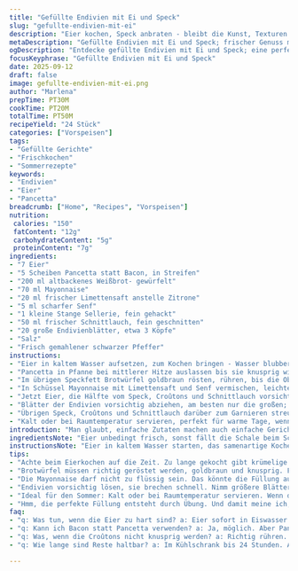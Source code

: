 ```yaml
---
title: "Gefüllte Endivien mit Ei und Speck"
slug: "gefullte-endivien-mit-ei"
description: "Eier kochen, Speck anbraten - bleibt die Kunst, Texturen und Aromen in großen Endivienblättern zu balancieren. Knusprige Croûtons aus Speckfett schwenken, cremige Mayonnaise mit Zitronen- und Senfnote mischen und fein gehackten Sellerie für den Biss. Kräuter wie Schnittlauch setzen das Finale. Tipps zu Zeiten, Texturen, Ersatz für klassische Zutaten, damit nichts matschig wird. Ein frischer, kühler Genuss, der sich leicht abwandeln lässt, trotz kurzer Zubereitungszeit. Kein schnelles Salat-Getue, sondern durchdachte Füllung, die knackt und schmeckt."
metaDescription: "Gefüllte Endivien mit Ei und Speck; frischer Genuss mit knackigen Texturen und salzigen Aromen. Schmeckt köstlich und macht Freude."
ogDescription: "Entdecke gefüllte Endivien mit Ei und Speck; eine perfekte Kombination aus knusprig und cremig. Ideal für warme Tage."
focusKeyphrase: "Gefüllte Endivien mit Ei und Speck"
date: 2025-09-12
draft: false
image: gefullte-endivien-mit-ei.png
author: "Marlena"
prepTime: PT30M
cookTime: PT20M
totalTime: PT50M
recipeYield: "24 Stück"
categories: ["Vorspeisen"]
tags:
- "Gefüllte Gerichte"
- "Frischkochen"
- "Sommerrezepte"
keywords:
- "Endivien"
- "Eier"
- "Pancetta"
breadcrumb: ["Home", "Recipes", "Vorspeisen"]
nutrition: 
 calories: "150"
 fatContent: "12g"
 carbohydrateContent: "5g"
 proteinContent: "7g"
ingredients:
- "7 Eier"
- "5 Scheiben Pancetta statt Bacon, in Streifen"
- "200 ml altbackenes Weißbrot- gewürfelt"
- "70 ml Mayonnaise"
- "20 ml frischer Limettensaft anstelle Zitrone"
- "5 ml scharfer Senf"
- "1 kleine Stange Sellerie, fein gehackt"
- "50 ml frischer Schnittlauch, fein geschnitten"
- "20 große Endivienblätter, etwa 3 Köpfe"
- "Salz"
- "Frisch gemahlener schwarzer Pfeffer"
instructions:
- "Eier in kaltem Wasser aufsetzen, zum Kochen bringen - Wasser blubbert heftig, dann Herd ausschalten, Topf abdecken und 10 Minuten stehen lassen. Die kurze Ruhezeit macht das Eigelb cremig, nicht trocken. Dann eiskaltes Wasser zum Ablöschen sofort, sonst kochen sie weiter und werden trocken. Schalen entfernen und Würfel schneiden."
- "Pancetta in Pfanne bei mittlerer Hitze auslassen bis sie knusprig wird, war früher Bacon, Pancetta bringt milderen Geschmack und mehr Fett. Fett auffangen! Speck rausnehmen, auf Küchenpapier legen. Nicht wegtun, kommt noch zurück."
- "Im übrigen Speckfett Brotwürfel goldbraun rösten, rühren, bis die Oberfläche knackt und nicht nur weiche Krusten entstehen. Salz & Pfeffer dazu, unbedingt – sonst fad. Auf Küchenpapier abtropfen lassen und auskühlen lassen. So bleiben die Croûtons knackig."
- "In Schüssel Mayonnaise mit Limettensaft und Senf vermischen, leichte Säure balanciert Fett des Specks. Sellerie unterheben, das gibt Frische und Knack. Wichtig: Mischung nicht zu flüssig machen, sonst weichen die Endivienblätter durch."
- "Jetzt Eier, die Hälfte vom Speck, Croûtons und Schnittlauch vorsichtig unterheben, etwas abschmecken – Salz eher sparsam, Speck ist schon salzig. "
- "Blätter der Endivien vorsichtig abziehen, am besten nur die großen; wenn zu klein, brechen sie leicht - eher ein bisschen größer schneiden. Füllung mit zwei Löffeln in die Blätter geben."
- "Übrigen Speck, Croûtons und Schnittlauch darüber zum Garnieren streuen. Sieht nicht nur schön aus, bringt knackige Kontraste. "
- "Kalt oder bei Raumtemperatur servieren, perfekt für warme Tage, wenn keine Lust auf Heißes, aber trotzdem Aroma. Im Kühlschrank für Stunden lagern? Blatt wird weich, besser frisch zubereiten. Falls kein Sellerie – kleine Gurkenwürfel oder Lauchzwiebeln als Ersatz, geben auch Biss und Frische."
introduction: "Man glaubt, einfache Zutaten machen auch einfache Gerichte – doch das Timing und die Texturen hier sind tricky. Eier zu hart kochen, Speck zu früh wegnehmen oder Brotwürfel nicht richtig rösten und alles wird matschig. Habe ich gelernt beim Experimentieren warum jedes kleine Detail zählt. Die Kombination von bitterem Endiviensalat mit cremiger Füllung, knusprigen Würfeln und salzigen Speckstreifen - spannend. Variabel, schnell. Ausprobieren, wie das Limettenaroma die klassische Zitrone ersetzt; überraschend frisch! Dabei alles ohne Milchprodukte – funktioniert also auch für Laktoseintolerante."
ingredientsNote: "Eier unbedingt frisch, sonst fällt die Schale beim Schälen auseinander. Alternativ hart gekocht: Sous-vide Eier für perfekt gleichmäßige Textur. Statt Bacon Pancetta gebrauchen, milder, zarter. Brotwürfel aus altbackenem Weißbrot geben idealen Biss, sonst trocknet frisches Brot zu schnell aus. Mayonnaise kann selbstgemacht oder gekauft sein, sollte nicht zu flüssig sein, sonst weicht Endivienblätter auf. Sellerie bringt Knack, kann mit Lauchzwiebel ersetzt werden. Schnittlauch für frische Kräuternote. Endivienblätter vorsichtig lösen, damit sie nicht reißen. Limettensaft funktioniert aromatisch als Ersatz und bringt mehr Frische als der saure Zitronensaft. Salz und Pfeffer sparsam dosieren, Speck bringt schon ordentlich Salz mit."
instructionsNote: "Eier in kaltem Wasser starten, das samenartige Kochen verhindert gummiartige Eigelb-Ränder - hat sich bewährt, auch von Profis bestätigt. Das plötzliche Kochen, dann Hitze aus – viel besser als ständiges Kochen. Speck langsam auslassen, nicht zu heiß, sonst wird er bitter. Das auslaufende Fett brauchen die Croûtons zum knusprig Rösten - Austreten bewusst nutzen! Mayonnaise mit Limette und Senf gut umrühren, bis sich alle Zutaten verbinden - das gibt eine leichte Emulsion, die bindet. Nicht zu viel Flüssigkeit nehmen – Füllung muss formbar bleiben, sonst fallen die Blätter auseinander. Sellerie in feine Stücke schneiden, keine groben Stücke, sonst stören die Textur. Beim Füllen endivien vorsichtig sein, Blätter brechen gern – lieber gerade größere Blätter auswählen. Füllung nicht zu prall, sonst fällt alles auseinander. Restliche Zutaten als Garnitur nehmen, bringt Biss und visuelles Highlight. Am besten frisch servieren, sonst wird Blatt weich und unschön."
tips:
- "Achte beim Eierkochen auf die Zeit. Zu lange gekocht gibt krümelige Textur. Nach dem Kochen in Eiswasser tauchen, das stoppt den Garprozess und sorgt für optimale Konsistenz. Frische Eier sind wichtig, sonst zerbricht die Schale beim Schälen. Alternativ Sous-vide benutzen für perfekt gleichmäßige Textur. Keine Kompromisse."
- "Brotwürfel müssen richtig geröstet werden, goldbraun und knusprig. Fett vom Pancetta benutzen, das gibt Geschmack. Rühren, immer wieder. Zu wenig Hitze und sie werden weich, zu viel führt zu Bitterkeit. Experimentiere, um den idealen Biss herauszufinden. Verwende altbackenes Brot, frisches verliert schnell die Textur."
- "Die Mayonnaise darf nicht zu flüssig sein. Das könnte die Füllung aufweichen. Balanciere den Limettensaft und Senf gut, damit die Mischung hält. Achte darauf, dass der Sellerie feine Stücke hat. Grobe Stücke stören das Mundgefühl. Die Kombination der Aromen - wichtig für den Gesamteindruck."
- "Endivien vorsichtig lösen, sie brechen schnell. Nimm größere Blätter, sie sind stabiler. Füllung nicht übertreiben, sonst zerreißt das Blatt. Garnitur muss hübsch aussehen und einen knackigen Kontrast bieten. Die übrig gebliebenen Zutaten sind eine gute Wahl dafür. Serviere frisch, dann bleibt das Blatt crunchy."
- "Ideal für den Sommer: Kalt oder bei Raumtemperatur servieren. Wenn du Reste hast, im Kühlschrank lagern, aber nicht mehr als einen Tag. Blätter werden weich. Verwende kleine Gurkenwürfel oder Lauchzwiebeln als Ersatz, falls kein Sellerie vorhanden ist. Der Biss bleibt."
- "Hmm, die perfekte Füllung entsteht durch Übung. Und damit meine ich, ausprobieren. Mal etwas mehr Limette, mal eine andere Senfsorte. Füllung anpassen, je nach Geschmack der Gäste. Die Balance ist wichtig; damit schmeckt es jedes Mal neu und frisch."
faq:
- "q: Was tun, wenn die Eier zu hart sind? a: Eier sofort in Eiswasser tauchen. Das stoppt den Garprozess. Beim nächsten Mal weniger kochen. Timing ist alles."
- "q: Kann ich Bacon statt Pancetta verwenden? a: Ja, möglich. Aber Pancetta gibt milderen Geschmack. Bacon hat weniger Fett. Versuch das mal. Immer wieder anpassen."
- "q: Was, wenn die Croûtons nicht knusprig werden? a: Richtig rühren. Temperatur zu niedrig? Höhere Hitze nutzen, damit sie gut rösten. Wichtige Details!"
- "q: Wie lange sind Reste haltbar? a: Im Kühlschrank bis 24 Stunden. Aber Endivien werden schnell weich. Besser frisch servieren. Variation ist der Schlüssel."

---
```

